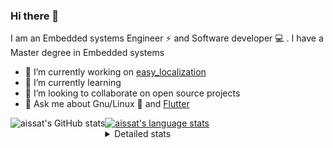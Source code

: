 ### Hi there 👋

I am an Embedded systems Engineer ⚡️ and Software developer 💻 . I have a Master degree in Embedded systems
- 🔭 I’m currently working on [easy_localization](https://pub.dev/packages/easy_localization)
- 🌱 I’m currently learning 
- 👯 I’m looking to collaborate on open source projects
- 💬 Ask me about  Gnu/Linux 🐧 and [Flutter](https://flutter.dev) 

<a href="https://profile-summary-for-github.com/user/aissat">
  <img align="left" height="170px" src="https://github-readme-stats.vercel.app/api?username=aissat&show_icons=true&line_height=27&count_private=true&include_all_commits=true" alt="aissat's GitHub stats"/>
  <img src="https://github-readme-stats.vercel.app/api/top-langs/?username=aissat&hide_langs_below=5&layout=compact" alt="aissat's language stats"/>
</a>

<details>
<summary>Detailed stats</summary>
 

### 🧐 Waka Stats

<!--START_SECTION:waka-->
![Profile Views](http://img.shields.io/badge/Profile%20Views-2-blue)

![Lines of code](https://img.shields.io/badge/From%20Hello%20World%20I%27ve%20Written-211839%20lines%20of%20code-blue)

**🐱 My Github Data** 

> 🏆 362 Contributions in the Year 2020
 > 
> 📦 36.2 kB Used in Github's Storage 
 > 
> 💼 Opted to Hire
 > 
> 📜 134 Public Repositories 
 > 
> 🔑 12 Private Repositories  
 > 
**I'm a Night 🦉** 

```text
🌞 Morning    36 commits     ██░░░░░░░░░░░░░░░░░░░░░░░   10.03% 
🌆 Daytime    23 commits     █░░░░░░░░░░░░░░░░░░░░░░░░   6.41% 
🌃 Evening    156 commits    ██████████░░░░░░░░░░░░░░░   43.45% 
🌙 Night      144 commits    ██████████░░░░░░░░░░░░░░░   40.11%

```
📅 **I'm Most Productive on Tuesday** 

```text
Monday       49 commits     ███░░░░░░░░░░░░░░░░░░░░░░   13.65% 
Tuesday      102 commits    ███████░░░░░░░░░░░░░░░░░░   28.41% 
Wednesday    38 commits     ██░░░░░░░░░░░░░░░░░░░░░░░   10.58% 
Thursday     52 commits     ███░░░░░░░░░░░░░░░░░░░░░░   14.48% 
Friday       47 commits     ███░░░░░░░░░░░░░░░░░░░░░░   13.09% 
Saturday     62 commits     ████░░░░░░░░░░░░░░░░░░░░░   17.27% 
Sunday       9 commits      ░░░░░░░░░░░░░░░░░░░░░░░░░   2.51%

```


📊 **This Week I Spent My Time On** 

```text
⌚︎ Time Zone: Africa/Algiers

💬 Programming Languages: 
Rust                     18 hrs 26 mins      ████████████░░░░░░░░░░░░░   48.57% 
YAML                     15 hrs 59 mins      ██████████░░░░░░░░░░░░░░░   42.14% 
CMake                    1 hr 15 mins        ░░░░░░░░░░░░░░░░░░░░░░░░░   3.32% 
Python                   1 hr 7 mins         ░░░░░░░░░░░░░░░░░░░░░░░░░   2.98% 
C++                      25 mins             ░░░░░░░░░░░░░░░░░░░░░░░░░   1.1%

🔥 Editors: 
VS Code                  37 hrs 57 mins      █████████████████████████   100.0%

💻 Operating System: 
Linux                    37 hrs 39 mins      ████████████████████████░   99.22% 
Mac                      17 mins             ░░░░░░░░░░░░░░░░░░░░░░░░░   0.78%

```

**I Mostly Code in Dart** 

```text
Dart                     16 repos            ██████████░░░░░░░░░░░░░░░   42.11% 
PHP                      4 repos             ██░░░░░░░░░░░░░░░░░░░░░░░   10.53% 
Vala                     4 repos             ██░░░░░░░░░░░░░░░░░░░░░░░   10.53% 
C                        3 repos             ██░░░░░░░░░░░░░░░░░░░░░░░   7.89% 
CSS                      2 repos             █░░░░░░░░░░░░░░░░░░░░░░░░   5.26%

```


**Timeline**

![Chart not found](https://raw.githubusercontent.com/aissat/aissat/master/charts/bar_graph.png) 


<!--END_SECTION:waka-->

</details>
